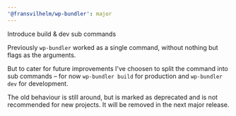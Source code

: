```yaml
---
'@fransvilhelm/wp-bundler': major
---
```


Introduce build & dev sub commands

Previously `wp-bundler` worked as a single command, without nothing but flags as the arguments.

But to cater for future improvements I've choosen to split the command into sub commands – for now `wp-bundler build` for production and `wp-bundler dev` for development.

The old behaviour is still around, but is marked as deprecated and is not recommended for new projects. It will be removed in the next major release.
